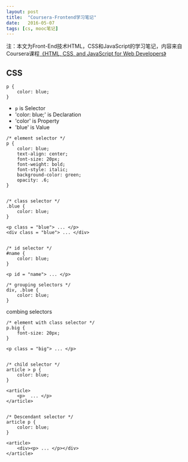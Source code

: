```yaml
---
layout: post
title:  "Coursera-Frontend学习笔记"
date:   2016-05-07
tags: [cs, mooc笔记]
---
```

注：本文为Front-End技术HTML，CSS和JavaScript的学习笔记，内容来自Coursera课程[《HTML, CSS, and JavaScript for Web Developers》](https://www.coursera.org/learn/html-css-javascript-for-web-developers/)

## CSS
```
p {
	color: blue;
}
```
- `p` is Selector
- 'color: blue;' is Declaration
- 'color' is Property
- 'blue' is Value

```
/* element selector */
p {
	color: blue;
	text-align: center;
	font-size: 20px;
	font-weight: bold;
	font-style: italic;
	background-color: green;
	opacity: .6;
}


/* class selector */
.blue {
	color: blue;
}

<p class = "blue"> ... </p>
<div class = "blue"> ... </div>


/* id selector */
#name {
	color: blue;
}

<p id = "name"> ... </p>

/* grouping selectors */
div, .blue {
	color: blue;
}
```
combing selectors

```
/* element with class selector */
p.big {
	font-size: 20px;
}

<p class = "big"> ... </p>


/* child selector */
article > p {
	color: blue;
}

<article>
	<p>  ... </p>
</article>


/* Descendant selector */
article p {
	color: blue;
}

<article>
	<div><p> ... </p></div>
</article>
```

